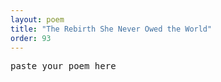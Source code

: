 ```yaml
---
layout: poem
title: "The Rebirth She Never Owed the World"
order: 93
---
```


<pre>
paste your poem here
</pre>
